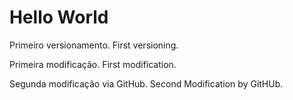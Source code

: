 # Hello World
 Primeiro versionamento. First versioning.

 Primeira modificação. First modification.
 
 
 Segunda modificação via GitHub. Second Modification by GitHUb.
